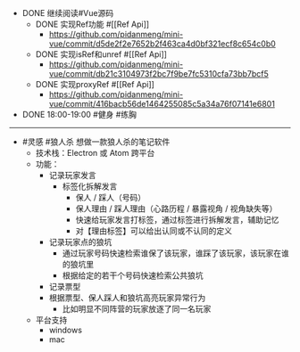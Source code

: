 - DONE 继续阅读#Vue源码
	- DONE 实现Ref功能 #[[Ref Api]]
		- https://github.com/pidanmeng/mini-vue/commit/d5de2f2e7652b2f463ca4d0bf321ecf8c654c0b0
	- DONE 实现isRef和unref #[[Ref Api]]
		- https://github.com/pidanmeng/mini-vue/commit/db21c3104973f2bc7f9be7fc5310cfa73bb7bcf5
	- DONE 实现proxyRef #[[Ref Api]]
		- https://github.com/pidanmeng/mini-vue/commit/416bacb56de1464255085c5a34a76f07141e6801
- DONE 18:00-19:00 #健身 #练胸
- ---
- #灵感 #狼人杀 想做一款狼人杀的笔记软件
	- 技术栈：Electron 或 Atom 跨平台
	- 功能：
		- 记录玩家发言
			- 标签化拆解发言
				- 保人 / 踩人（号码）
				- 保人理由 / 踩人理由（心路历程 / 暴露视角 / 视角缺失等）
				- 快速给玩家发言打标签，通过标签进行拆解发言，辅助记忆
				- 对【理由标签】可以给出认同或不认同的定义
		- 记录玩家点的狼坑
			- 通过玩家号码快速检索谁保了该玩家，谁踩了该玩家，该玩家在谁的狼坑里
			- 根据给定的若干个号码快速检索公共狼坑
		- 记录票型
		- 根据票型、保人踩人和狼坑高亮玩家异常行为
			- 比如明显不同阵营的玩家放逐了同一名玩家
	- 平台支持
		- windows
		- mac